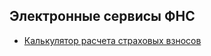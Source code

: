 ## Электронные сервисы ФНС

* [Калькулятор расчета страховых взносов](https://www.nalog.ru/rn50/service/ops/)
